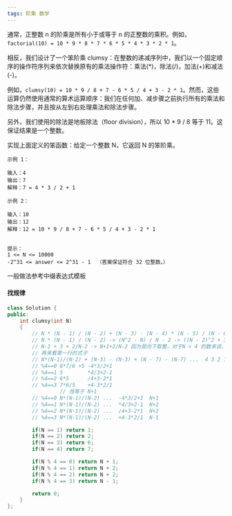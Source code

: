```yaml
---
tags: 阶乘 数学
---
```




通常，正整数 n 的阶乘是所有小于或等于 n 的正整数的乘积。例如，`factorial(10) = 10 * 9 * 8 * 7 * 6 * 5 * 4 * 3 * 2 * 1`。

相反，我们设计了一个笨阶乘 clumsy：在整数的递减序列中，我们以一个固定顺序的操作符序列来依次替换原有的乘法操作符：乘法(*)，除法(/)，加法(+)和减法(-)。

例如，`clumsy(10) = 10 * 9 / 8 + 7 - 6 * 5 / 4 + 3 - 2 * 1`。然而，这些运算仍然使用通常的算术运算顺序：我们在任何加、减步骤之前执行所有的乘法和除法步骤，并且按从左到右处理乘法和除法步骤。

另外，我们使用的除法是地板除法（floor division），所以 10 * 9 / 8 等于 11。这保证结果是一个整数。

实现上面定义的笨函数：给定一个整数 N，它返回 N 的笨阶乘。



```
示例 1：

输入：4
输出：7
解释：7 = 4 * 3 / 2 + 1

示例 2：

输入：10
输出：12
解释：12 = 10 * 9 / 8 + 7 - 6 * 5 / 4 + 3 - 2 * 1


提示：
1 <= N <= 10000
-2^31 <= answer <= 2^31 - 1  （答案保证符合 32 位整数。）
```



一般做法参考中缀表达式模板



#### 找规律

```cpp
class Solution {
public:
    int clumsy(int N) 
    {
        // N * (N - 1) / (N - 2) + (N - 3) - (N - 4) * (N - 5) / (N - 6) ...
        // N * (N - 1) / (N - 2) -> (N^2 - N) / N - 2 -> ((N - 2)^2 + 3N - 4) / N - 2 -> N - 2 + (3(N - 2) + 2 )/ N - 2 
        // N-2 + 3 + 2/N-2 -> N+1+2/N-2 因为是向下取整，对于N > 4 的数来说，该式等于 N+1 
        // 再来看第一行的式子
        // N*(N-1)/(N-2) + (N-3) - (N-3) + (N - 7) - (N-7) ...  4 3 2 1
        // %4==0 8*7/6 +5 -4*3/2+1            
        // %4==1 5        *4/3+2-1        
        // %4==2 6*5      /4+3-2*1        
        // %4==3 7*6/5    +4-3*2/1        
                 // 恒等于 N+1
        // %4==0 N*(N-1)/(N-2) ...  -4*3/2+1  N+1 
        // %4==1 N*(N-1)/(N-2) ...  *4/3+2-1  N+2
        // %4==2 N*(N-1)/(N-2) ...  /4+3-2*1  N+2
        // %4==3 N*(N-1)/(N-2) ...  +4-3*2/1  N-1

        if(N == 1) return 1;
        if(N == 2) return 2;
        if(N == 3) return 6;
        if(N == 4) return 7;

        if(N % 4 == 0) return N + 1;
        if(N % 4 == 1) return N + 2;
        if(N % 4 == 2) return N + 2;
        if(N % 4 == 3) return N - 1;

        return 0; 
    }
};
```

